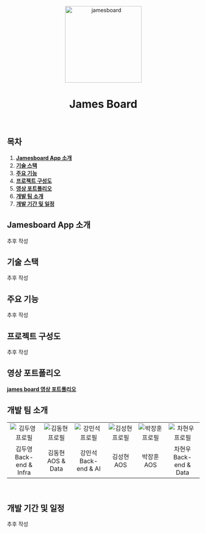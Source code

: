 <div align="center">
  <br/>
  <img src="./readme_assets/jamesboard_logo" alt="jamesboard" width="200px" height="200px" />
  <h1> James Board</h1>
  <br/>
</div>

## 목차

1. [**Jamesboard App 소개**](#1)
1. [**기술 스택**](#2)
1. [**주요 기능**](#3)
1. [**프로젝트 구성도**](#4)
1. [**영상 포트폴리오**](#5)
1. [**개발 팀 소개**](#6)
1. [**개발 기간 및 일정**](#7)
   <br/>

## **Jamesboard App 소개**

추후 작성
<br/>

## **기술 스택**

추후 작성
<br/>

## **주요 기능**

추후 작성
<br/>

## **프로젝트 구성도**

추후 작성
<br/>

## **영상 포트폴리오**

[**james board 영상 포트폴리오**](https://youtu.be/LIxzq0-G3Dk)
<br/>

## **개발 팀 소개**

<table>
  <tr>
    <td align="center" width="150px">
      <img src="./readme_assets/d205_kdy" alt="김두영 프로필" />  
    </td>
    <td align="center" width="150px">
      <img src="./readme_assets/d205_kdh" alt="김동현 프로필" />
    </td>
    <td align="center" width="150px">
      <img src="./readme_assets/d205_kms" alt="강민석 프로필" />  
    </td>
    <td align="center" width="150px">
      <img src="./readme_assets/d205_ksh" alt="김성현 프로필" />  
    </td>
    <td align="center" width="150px">
      <img src="./readme_assets/d205_pjh" alt="박장훈 프로필" />  
    </td>
    <td align="center" width="150px">
      <img src="./readme_assets/d205_chw" alt="차현우 프로필" />  
    </td>
  </tr>
  <tr>
    <td align="center">
        김두영<br />Back-end & Infra
    </td>
    <td align="center">
        김동현<br />AOS & Data
    </td>
    <td align="center">
        강민석<br />Back-end & AI
    </td>
    <td align="center">
        김성현<br />AOS
    </td>
    <td align="center">
        박장훈<br />AOS
    </td>
    <td align="center">
        차현우<br />Back-end & Data
    </td>
  </tr>
</table>
<br/>

## **개발 기간 및 일정**

추후 작성
<br/>
